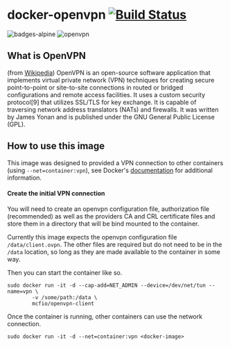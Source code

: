 # docker-openvpn [![Build Status](https://travis-ci.org/mcfio/docker-openvpn.svg?branch=master)](https://travis-ci.org/mcfio/docker-openvpn)
![badges-alpine] ![openvpn]

## What is OpenVPN
(from [Wikipedia](https://en.wikipedia.org/wiki/OpenVPN))
OpenVPN is an open-source software application that implements virtual private network (VPN) techniques for creating secure point-to-point or site-to-site connections in routed or bridged configurations and remote access facilities. It uses a custom security protocol[9] that utilizes SSL/TLS for key exchange. It is capable of traversing network address translators (NATs) and firewalls. It was written by James Yonan and is published under the GNU General Public License (GPL).

## How to use this image
This image was designed to provided a VPN connection to other containers (using `--net=container:vpn`), see Docker's [documentation](https://docs.docker.com/engine/reference/run/#network-container) for additional information.

#### Create the initial VPN connection
You will need to create an openvpn configuration file, authorization file (recommended) as well as the providers CA and CRL certificate files and store them in a directory that will be bind mounted to the container.

Currently this image expects the openvpn configuration file `/data/client.ovpn`.  The other files are required but do not need to be in the `/data` location, so long as they are made available to the container in some way.

Then you can start the container like so.
```
sudo docker run -it -d --cap-add=NET_ADMIN --device=/dev/net/tun --name=vpn \
        -v /some/path:/data \
        mcfio/openvpn-client
```
Once the container is running, other containers can use the network connection.
```
sudo docker run -it -d --net=container:vpn <docker-image>
```

[badges-alpine]: https://img.shields.io/badge/alpine-latest-green.svg?maxAge=2592000 "Alpine Linux"
[openvpn]: https://img.shields.io/badge/openvpn-2.4.4-green.svg?maxAge=2592000 "OpenVPN"
